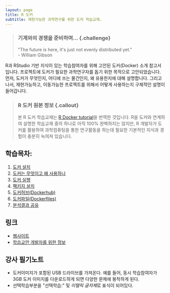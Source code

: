 ```yaml
---
layout: page
title: R 도커
subtitle: 재현가능한 과학연구를 위한 도커 학습교재.
---
```



> ### 기계와의 경쟁을 준비하며... {.challenge}
> "The future is here, it's just not evenly distributed yet."  
>                                                           - William Gibson

R과 RStudio 기반 지식이 있는 학습참여자를 위해 고안된 도커(Docker) 소개 참고서입니다.
프로젝트에 도커가 필요한 과학연구자를 돕기 위한 목적으로 고안되었습니다.
먼저, 도커가 무엇인지, 어디에 쓰는 물건인지, 왜 유용한지에 대해 설명합니다.
그리고 나서, 재현가능하고, 이동가능한 프로젝트를 위해서 어떻게 사용하는지 구체적인 설명이 들어갑니다.

> ### R 도커 원본 정보 {.callout}
> 
> 본 R 도커 학습교재는 [R Docker tutorial](http://ropenscilabs.github.io/r-docker-tutorial/)을 번역한 것입니다. R을 도커와 연계하여 설명한 학습교재 중의 하나로 아직 100% 완벽하지는 않지만, R 개발자가 도커를 활용하여 과학컴퓨팅을 통한 연구활동을 하는데 필요한 기본적인 지식과 경험이 충분히 녹여져 있습니다.

## 학습목차:

1. [도커 설치](00-install.html)
1. [도커는 무엇이고 왜 사용하나](01-what-and-why.html)
1. [도커 실행](02-Launching-Docker.html)
1. [팩키지 설치](03-install-packages.html) 
1. [도커허브(Dockerhub)](04-Dockerhub.html)
1. [도커파일(Dockerfiles)](05-dockerfiles.html)
1. [분석결과 공유](06-Sharing-all-your-analysis.html)

## 링크
- [웹사이트](http://ropenscilabs.github.io/r-docker-tutorial)
- [학습교안 개발자를 위한 정보](http://pad.software-carpentry.org/RopenSci-docker-tutorial)

## 강사 필기노트
- 도커이미지가 포함된 USB 드라이브를 가져온다. 예를 들어, 동시 학습참여자가 3GB 도커 이미지를 다운로드하게 되면 다양한 문제에 봉착하게 된다.
- 선택학습부분을 "선택학습:" 및 *이탤릭 글자체*로 표식이 되어있다.
